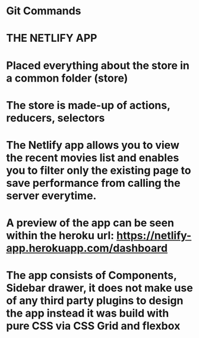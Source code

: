 # Git Commands

# THE NETLIFY APP

# Placed everything about the store in a common folder (store)

# The store is made-up of actions, reducers, selectors

# The Netlify app allows you to view the recent movies list and enables you to filter only the existing page to save performance from calling the server everytime.

# A preview of the app can be seen within the heroku url: https://netlify-app.herokuapp.com/dashboard

# The app consists of Components, Sidebar drawer, it does not make use of any third party plugins to design the app instead it was build with pure CSS via CSS Grid and flexbox
